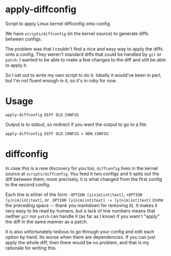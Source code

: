 # apply-diffconfig
Script to apply Linux kernel diffconfig onto config

We have `scripts/diffconfig` (in the kernel source) to generate diffs
between configs.

The problem was that I couldn't find a nice and easy way to apply the
diffs onto a config. They weren't standard diffs that could be handled by
`git` or `patch`. I wanted to be able to make a few changes to the diff and
still be able to apply it.

So I set out to write my own script to do it. Ideally it would've been in perl,
but I'm not fluent enough in it, so it's in ruby for now.


# Usage

`apply-diffconfig DIFF OLD_CONFIG`

Output is to stdout, so redirect if you want the output to go to a file:

`apply-diffconfig DIFF OLD_CONFIG > NEW_CONFIG`

# diffconfig

In case this is a new discovery for you too, `diffconfig` lives in the kernel
source at `scripts/diffconfig`. You feed it two configs and it spits out the
diff between them; more precisely, it is what changed from the first config
to the second config.

Each line is either of the form `-OPTION [y|n|m|int|text]`, `+OPTION [y|n|m|int|text]`, or
` OPTION [y|n|m|int|text] -> [y|n|m|int|text]` (note the preceding space -- thank you markdown for
removing it). It makes it
very easy to be read by humans, but a lack of line numbers means that neither `git` nor `patch`
can handle it (as far as I know) if you want t "apply" the diff in the same manner as a patch.

It is also unfortunately tedious to go through your config and edit each option by hand.
Its worse when there are dependencies. If you can just apply the whole diff, then there would
be no problem, and that is my rationale for writing this.
